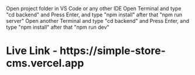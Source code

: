 Open project folder in VS Code or any other IDE
Open Terminal and type "cd backend" and Press Enter, and type "npm install" after that "npm run server"
Open another Terminal and type "cd backend" and Press Enter, and type  "npm install" after that "npm run dev"

<h1>Live Link - https://simple-store-cms.vercel.app</h1>
